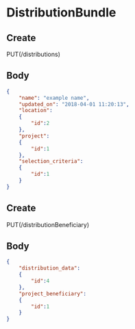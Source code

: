 # DistributionBundle

## Create
PUT(/distributions)

## Body

```json
{
    "name": "example name",
    "updated_on": "2018-04-01 11:20:13",
    "location": 
    {
        "id":2
    },
    "project":  
    {
        "id":1
    },
    "selection_criteria": 
    {
        "id":1
    }
}
```

## Create
PUT(/distributionBeneficiary)

## Body

```json
{
    "distribution_data": 
    {
        "id":4
    },
    "project_beneficiary":  
    {
        "id":1
    }
}
```
